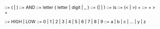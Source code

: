 <expression> ::= (<expression><operator><expression> | <comparison>)
<operator> ::= AND
<identifier> ::= letter { letter | digit | _ }
<comparison> ::= (<analogicComparison>| <discreteComparison> | <temporalComparison>)
<discreteComparison> ::= <identifier> is <signal>
<analogicComparison> ::= <identifier> (< | >) <digit>+
<temporalComparison> ::=  <digit>+ >  <digit>+

<signal> ::= HIGH | LOW
<digit> ::= 0 | 1 | 2 | 3 | 4 | 5 | 6 | 7 | 8 | 9
<letter> ::= a | b | c | ... | y | z